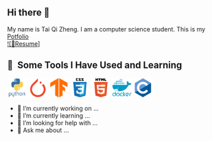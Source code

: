 ## Hi there 👋

My name is Tai Qi Zheng. I am a computer science student. This is my [Potfolio](https://qztai.github.io/Potfolio/)
</br>
[![📄Resume]](./Resume.pdf)
<h2> 🚀 &nbsp;Some Tools I Have Used and Learning</h2>
<p align="left">
  <img src="Icon/python-original-wordmark.svg" width="45" height="45"/>
  <img src="Icon/pytorch-original.svg" width="45" height="45"/>
  <img src="Icon/tensorflow-original.svg" width="45" height="45"/>
  <img src="Icon/css3-original-wordmark.svg" width="45" height="45"/>
  <img src="Icon/html5-original-wordmark.svg" width="45" height="45"/>
  <img src="Icon/docker-plain-wordmark.svg" width="45" height="45"/>
  <img src="Icon/c-original.svg" width="45" height="45"/>
  <!--<img src="" width="45" height="45"/>-->
</p>

- 🔭 I’m currently working on ...
- 🌱 I’m currently learning ...
- 🤔 I’m looking for help with ...
- 💬 Ask me about ...
<!--
**QZTAI/QZTAI** is a ✨ _special_ ✨ repository because its `README.md` (this file) appears on your GitHub profile.

Here are some ideas to get you started:

- 🔭 I’m currently working on ...
- 🌱 I’m currently learning ...
- 👯 I’m looking to collaborate on ...
- 🤔 I’m looking for help with ...
- 💬 Ask me about ...
- 📫 How to reach me: ...
- 😄 Pronouns: ...
- ⚡ Fun fact: ...
-->
